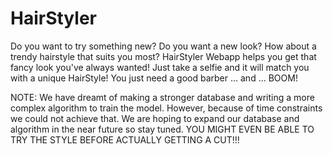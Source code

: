 # HairStyler

Do you want to try something new? 
Do you want a new look? 
How about a trendy hairstyle that suits you most? 
HairStyler Webapp helps you get that fancy look you've always wanted! 
Just take a selfie and it will match you with a unique HairStyle! 
You just need a good barber ... and ... BOOM!

NOTE: We have dreamt of making a stronger database and writing a more complex algorithm to train the model. 
However, because of time constraints we could not achieve that. 
We are hoping to expand our database and algorithm in the near future so stay tuned. 
YOU MIGHT EVEN BE ABLE TO TRY THE STYLE BEFORE ACTUALLY GETTING A CUT!!!
